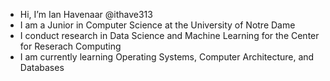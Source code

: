 - Hi, I’m Ian Havenaar @ithave313
- I am a Junior in Computer Science at the University of Notre Dame
- I conduct research in Data Science and Machine Learning for the Center for Reserach Computing 
- I am currently learning Operating Systems, Computer Architecture, and Databases

<!---
ithave313/ithave313 is a ✨ special ✨ repository because its `README.md` (this file) appears on your GitHub profile.
You can click the Preview link to take a look at your changes.
--->
